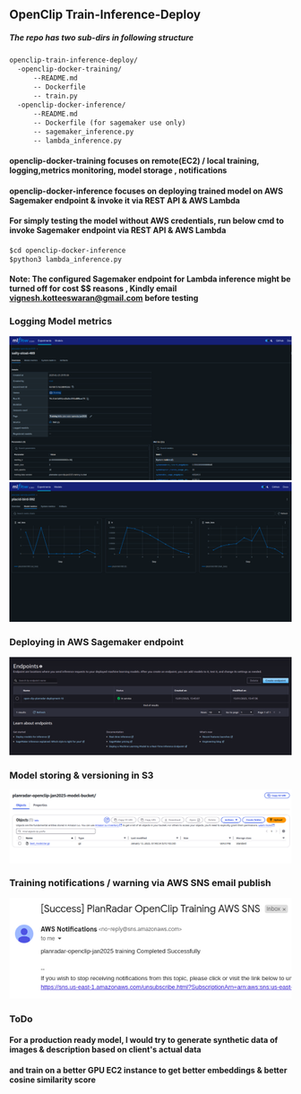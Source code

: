 ## OpenClip Train-Inference-Deploy ##

##### The repo has two sub-dirs in following structure #####

```
openclip-train-inference-deploy/
  -openclip-docker-training/
      --README.md
      -- Dockerfile
      -- train.py
  -openclip-docker-inference/
      --README.md
      -- Dockerfile (for sagemaker use only)
      -- sagemaker_inference.py
      -- lambda_inference.py
```


#### openclip-docker-training focuses on remote(EC2) / local training, logging,metrics monitoring, model storage , notifications ####
#### openclip-docker-inference focuses on deploying trained model on AWS Sagemaker endpoint & invoke it via REST API & AWS Lambda ####
#### For simply testing the model without AWS credentials, run below cmd to invoke Sagemaker endpoint via REST API & AWS Lambda ####
```
$cd openclip-docker-inference
$python3 lambda_inference.py
```
#### Note: The configured Sagemaker endpoint for Lambda inference might be turned off for cost $$ reasons , Kindly email vignesh.kotteeswaran@gmail.com before testing ###


### Logging Model metrics ###

![mlflow_ui_model_metrics1.png](openclip-docker-training/mlflow_ui_model_metrics1.png)
![mlflow_ui_model_metrics.png](openclip-docker-training/mlflow_ui_model_metrics.png)

### Deploying in AWS Sagemaker endpoint ###
![sagemaker-endpoint.png](openclip-docker-training/sagemaker-endpoint.png)

### Model storing & versioning in S3 ###
![models3_storage.png](openclip-docker-training/model_s3_storage.png)

### Training notifications / warning via AWS SNS email publish ###

![notification&warning.png](openclip-docker-training/notification%26warning.png)

### ToDo ###

#### For a production ready model, I would try to generate synthetic data of images & description based on client's actual data ####
#### and train on a better GPU EC2 instance to get better embeddings & better cosine similarity score ####
